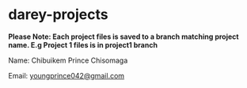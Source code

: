 # darey-projects

**Please Note: Each project files is saved to a branch matching project name.
E.g Project 1 files is in project1 branch**

Name: Chibuikem Prince Chisomaga

Email: youngprince042@gmail.com
